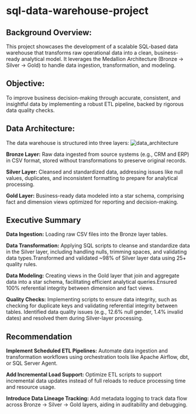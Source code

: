 # sql-data-warehouse-project

## Background Overview:
This project showcases the development of a scalable SQL-based data warehouse that transforms raw operational data into a clean, business-ready analytical model. It leverages the Medallion Architecture (Bronze → Silver → Gold) to handle data ingestion, transformation, and modeling.

## Objective:
To improve business decision-making through accurate, consistent, and insightful data by implementing a robust ETL pipeline, backed by rigorous data quality checks.


## Data Architecture:
The data warehouse is structured into three layers:
![data_architecture](https://github.com/user-attachments/assets/4176d433-8e32-4817-b00b-bb9afc4f9910)

**Bronze Layer:** 
Raw data ingested from source systems (e.g., CRM and ERP) in CSV format, stored without transformations to preserve original records.

**Silver Layer:** 
Cleansed and standardized data, addressing issues like null values, duplicates, and inconsistent formatting to prepare for analytical processing.

**Gold Layer:**
Business-ready data modeled into a star schema, comprising fact and dimension views optimized for reporting and decision-making.


## Executive Summary
**Data Ingestion:** 
Loading raw CSV files into the Bronze layer tables.

**Data Transformation:** Applying SQL scripts to cleanse and standardize data in the Silver layer, including handling nulls, trimming spaces, and validating data types.Transformed and validated ~98% of Silver layer data using 25+ quality rules.

**Data Modeling:**
Creating views in the Gold layer that join and aggregate data into a star schema, facilitating efficient analytical queries.Ensured 100% referential integrity between dimension and fact views.

**Quality Checks:**
Implementing scripts to ensure data integrity, such as checking for duplicate keys and validating referential integrity between tables. Identified data quality issues (e.g., 12.6% null gender, 1.4% invalid dates) and resolved them during Silver-layer processing.


## Recommendation
**Implement Scheduled ETL Pipelines:**
Automate data ingestion and transformation workflows using orchestration tools like Apache Airflow, dbt, or SQL Server Agent.

**Add Incremental Load Support:**
Optimize ETL scripts to support incremental data updates instead of full reloads to reduce processing time and resource usage.

**Introduce Data Lineage Tracking:**
Add metadata logging to track data flow across Bronze → Silver → Gold layers, aiding in auditability and debugging.
